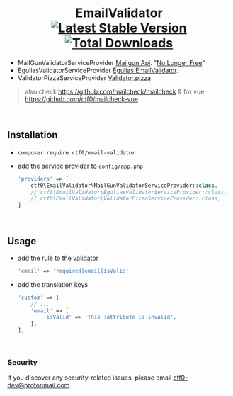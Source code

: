 <h1 align="center">
    EmailValidator
    <br>
    <a href="https://packagist.org/packages/ctf0/email-validator"><img src="https://img.shields.io/packagist/v/ctf0/email-validator.svg" alt="Latest Stable Version" /></a> <a href="https://packagist.org/packages/ctf0/email-validator"><img src="https://img.shields.io/packagist/dt/ctf0/email-validator.svg" alt="Total Downloads" /></a>
</h1>

- MailGunValidatorServiceProvider [Mailgun Api](http://documentation.mailgun.com/api-email-validation). "[No Longer Free](http://blog.mailgun.com/mailgun-rolls-out-changes-to-email-validation-api-including-new-pricing-model-and-features/)"
- EguliasValidatorServiceProvider [Egulias EmailValidator](https://github.com/egulias/EmailValidator).
- ValidatorPizzaServiceProvider [Validator.pizza](https://www.validator.pizza)

> also check https://github.com/mailcheck/mailcheck & for vue https://github.com/ctf0/mailcheck-vue

<br>

## Installation

- `composer require ctf0/email-validator`

- add the service provider to `config/app.php`

    ```php
    'providers' => [
        ctf0\EmailValidator\MailGunValidatorServiceProvider::class,
        // ctf0\EmailValidator\EguliasValidatorServiceProvider::class,
        // ctf0\EmailValidator\ValidatorPizzaServiceProvider::class,
    ]
    ```

<br>

## Usage

- add the rule to the validator

    ```php
    'email' => 'required|email|isValid'
    ```

- add the translation keys

    ```php
    'custom' => [
        // ...
        'email' => [
            'isValid' => 'This :attribute is invalid',
        ],
    ],
    ```

<br>

### Security

If you discover any security-related issues, please email [ctf0-dev@protonmail.com](mailto:ctf0-dev@protonmail.com).
